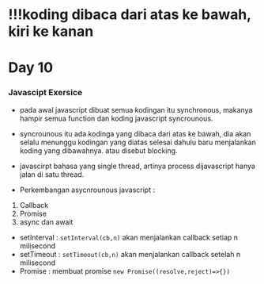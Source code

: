 # !!!koding dibaca dari atas ke bawah, kiri ke kanan

# Day 10
### Javascipt Exersice

- pada awal javascript dibuat semua kodingan itu synchronous, makanya hampir semua function dan koding javascript syncrounous.
- syncrounous itu ada kodinga yang dibaca dari atas ke bawah, dia akan selalu menunggu kodingan yang diatas selesai dahulu baru menjalankan koding yang dibawahnya. atau disebut blocking. 
- javascirpt bahasa yang single thread, artinya process dijavascript hanya jalan di satu thread.

- Perkembangan asycnrounous javascript :
1. Callback
2. Promise
3. async dan await

- setInterval : `setInterval(cb,n)` akan menjalankan callback setiap n milisecond 
- setTimeout : `setTimeout(cb,n)` akan menjalankan callback setelah n milisecond
- Promise : membuat promise `new Promise((resolve,reject)=>{})`




